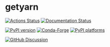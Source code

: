 # getyarn

[![Actions Status][actions-badge]][actions-link]
[![Documentation Status][rtd-badge]][rtd-link]

[![PyPI version][pypi-version]][pypi-link]
[![Conda-Forge][conda-badge]][conda-link]
[![PyPI platforms][pypi-platforms]][pypi-link]

[![GitHub Discussion][github-discussions-badge]][github-discussions-link]

<!-- SPHINX-START -->

<!-- prettier-ignore-start -->
[actions-badge]:            https://github.com/gaardhus/getyarn/workflows/CI/badge.svg
[actions-link]:             https://github.com/gaardhus/getyarn/actions
[conda-badge]:              https://img.shields.io/conda/vn/conda-forge/getyarn
[conda-link]:               https://github.com/conda-forge/getyarn-feedstock
[github-discussions-badge]: https://img.shields.io/static/v1?label=Discussions&message=Ask&color=blue&logo=github
[github-discussions-link]:  https://github.com/gaardhus/getyarn/discussions
[pypi-link]:                https://pypi.org/project/getyarn/
[pypi-platforms]:           https://img.shields.io/pypi/pyversions/getyarn
[pypi-version]:             https://img.shields.io/pypi/v/getyarn
[rtd-badge]:                https://readthedocs.org/projects/getyarn/badge/?version=latest
[rtd-link]:                 https://getyarn.readthedocs.io/en/latest/?badge=latest

<!-- prettier-ignore-end -->
